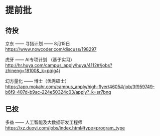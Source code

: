 # 提前批
## 待投
京东 —— 寻猎计划 —— 8月15日  
<https://www.nowcoder.com/discuss/198297>

虎牙 —— AI专项计划 （基于实习）  
<http://hr.huya.com/campus_apply/huya/4112#/jobs?zhineng=18100&_k=pqig4j>


幻方量化 —— 博士（优秀硕士）  
<https://app.mokahr.com/campus_apply/high-flyer/4605#/job/3f959749-b6f9-407d-b9ac-224e50324c03/apply?_k=sr7bnq>

## 已投
多益 —— 人工智能及大数据研发工程师
<https://xz.duoyi.com/jobs/index.html#type=program_type>
